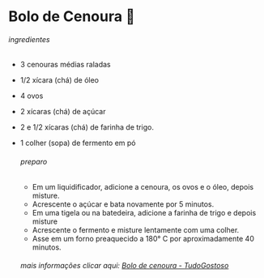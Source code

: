 # Bolo de Cenoura :carrot:

###### ingredientes

- 3 cenouras médias raladas

- 1/2 xícara (chá) de óleo

- 4 ovos

- 2 xícaras (chá) de açúcar

- 2 e 1/2 xícaras (chá) de farinha de trigo.

- 1 colher (sopa) de fermento em pó

  ###### preparo

  - Em um liquidificador, adicione a cenoura, os ovos e o óleo, depois misture.
  - Acrescente o açúcar e bata novamente por 5 minutos.
  - Em uma tigela ou na batedeira, adicione a farinha de trigo e depois misture
  - Acrescente o fermento e misture lentamente com uma colher.
  - Asse em um forno preaquecido a 180° C por aproximadamente 40 minutos.

  ###### mais informações clicar aqui: [Bolo de cenoura - TudoGostoso](https://www.tudogostoso.com.br/receita/23-bolo-de-cenoura.html)
